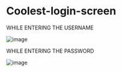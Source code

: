 # Coolest-login-screen
WHILE ENTERING THE USERNAME


![image](https://user-images.githubusercontent.com/72151864/200362945-aeddd2e3-e98d-42a9-817a-1c74103b315d.png)

WHILE ENTERING THE PASSWORD


![image](https://user-images.githubusercontent.com/72151864/200363265-b497ebd7-110c-416e-a174-f63eecb2108e.png)
